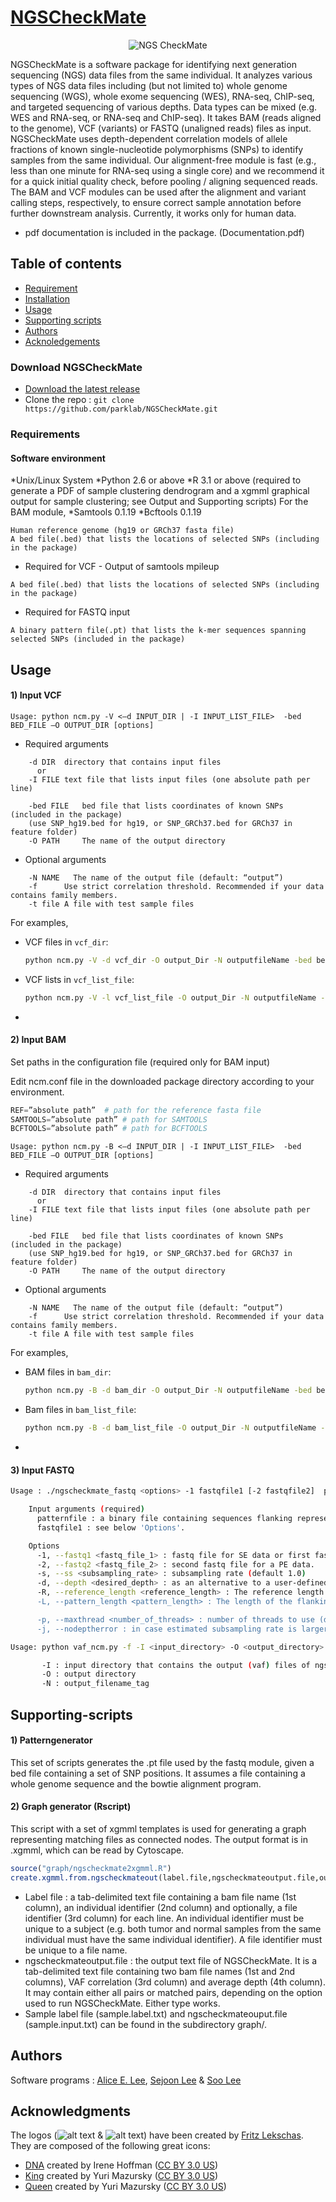 # [NGSCheckMate](https://github.com/parklab/NGSCheckMate/)
<p align="center">
  <img src="https://parklab.github.io/NGSCheckMate/logo.svg"
       alt="NGS CheckMate" />
</p>
NGSCheckMate is a software package for identifying next generation sequencing (NGS) data files from the same individual. It analyzes various types of NGS data files including (but not limited to) whole genome sequencing (WGS), whole exome sequencing (WES), RNA-seq, ChIP-seq, and targeted sequencing of various depths. Data types can be mixed (e.g. WES and RNA-seq, or RNA-seq and ChIP-seq). It takes BAM (reads aligned to the genome), VCF (variants) or FASTQ (unaligned reads) files as input. NGSCheckMate uses depth-dependent correlation models of allele fractions of known single-nucleotide polymorphisms (SNPs) to identify samples from the same individual. Our alignment-free module is fast (e.g., less than one minute for RNA-seq using a single core) and we recommend it for a quick initial quality check, before pooling / aligning sequenced reads. The BAM and VCF modules can be used after the alignment and variant calling steps, respectively, to ensure correct sample annotation before further downstream analysis. Currently, it works only for human data.


* pdf documentation is included in the package. (Documentation.pdf)
 


## Table of contents
* [Requirement](#Requirement)
* [Installation](#Installation)
* [Usage](#Usage)
* [Supporting scripts](#Supporting-scripts)
* [Authors](#Authors)
* [Acknoledgements](#Acknoledgements)




### Download NGSCheckMate
* [Download the latest release](https://github.com/parklab/NGSCheckMate/)
* Clone the repo : `git clone https://github.com/parklab/NGSCheckMate.git`

### Requirements
#### Software environment
*Unix/Linux System
*Python 2.6 or above
*R 3.1 or above (required to generate a PDF of sample clustering dendrogram and a xgmml graphical output for sample clustering; see Output and Supporting scripts)
For the BAM module,
*Samtools 0.1.19
*Bcftools 0.1.19

```
Human reference genome (hg19 or GRCh37 fasta file)
A bed file(.bed) that lists the locations of selected SNPs (including in the package)
```
* Required for VCF - Output of samtools mpileup
```
A bed file(.bed) that lists the locations of selected SNPs (including in the package)
```
* Required for FASTQ input
```
A binary pattern file(.pt) that lists the k-mer sequences spanning selected SNPs (included in the package)
```

## Usage

#### 1) Input VCF
```
Usage: python ncm.py -V <–d INPUT_DIR | -I INPUT_LIST_FILE>  -bed BED_FILE –O OUTPUT_DIR [options]
```

* Required arguments
```
	-d DIR	directory that contains input files
	  or
	-I FILE	text file that lists input files (one absolute path per line) 
	
	-bed FILE	bed file that lists coordinates of known SNPs (included in the package) 
	(use SNP_hg19.bed for hg19, or SNP_GRCh37.bed for GRCh37 in feature folder)
	-O PATH		The name of the output directory
```
* Optional arguments
```
	-N NAME   The name of the output file (default: “output”)
	-f 		Use strict correlation threshold. Recommended if your data contains family members.
	-t file	A file with test sample files 
```

For examples,
- VCF files in `vcf_dir`:

   ```bash
   python ncm.py -V -d vcf_dir -O output_Dir -N outputfileName -bed bed_file
   ```

- VCF lists in `vcf_list_file`:

   ```bash
   python ncm.py -V -l vcf_list_file -O output_Dir -N outputfileName -bed bed_file
   ```

-

#### 2) Input BAM

Set paths in the configuration file (required only for BAM input)

Edit ncm.conf file in the downloaded package directory according to your environment. 

```python
REF=”absolute path”  # path for the reference fasta file
SAMTOOLS=”absolute path” # path for SAMTOOLS 
BCFTOOLS=”absolute path” # path for BCFTOOLS
```

```
Usage: python ncm.py -B <–d INPUT_DIR | -I INPUT_LIST_FILE>  -bed BED_FILE –O OUTPUT_DIR [options]
```

* Required arguments
```
	-d DIR	directory that contains input files
	  or
	-I FILE	text file that lists input files (one absolute path per line) 
	
	-bed FILE	bed file that lists coordinates of known SNPs (included in the package) 
	(use SNP_hg19.bed for hg19, or SNP_GRCh37.bed for GRCh37 in feature folder)
	-O PATH		The name of the output directory
```
* Optional arguments
```
	-N NAME   The name of the output file (default: “output”)
	-f 		Use strict correlation threshold. Recommended if your data contains family members.
	-t file	A file with test sample files 
```

For examples,
 - BAM files in `bam_dir`:

   ```bash
   python ncm.py -B -d bam_dir -O output_Dir -N outputfileName -bed bed_file
   ```

 - Bam files in `bam_list_file`:

    ```bash
    python ncm.py -B -d bam_list_file -O output_Dir -N outputfileName -bed bed_file
    ```

-

#### 3) Input FASTQ

```bash
Usage : ./ngscheckmate_fastq <options> -1 fastqfile1 [-2 fastqfile2]  patternfile(.pt) > output.vaf

	Input arguments (required)
	  patternfile : a binary file containing sequences flanking representative snv sites, along with markers indicating the snv index and whether the sequence represents reference or alternative allele.
	  fastqfile1 : see below 'Options'.

	Options
	  -1, --fastq1 <fastq_file_1> : fastq file for SE data or first fastq file for a PE data. (required)
	  -2, --fastq2 <fastq_file_2> : second fastq file for a PE data.
	  -s, --ss <subsampling_rate> : subsampling rate (default 1.0)
	  -d, --depth <desired_depth> : as an alternative to a user-defined subsampling rate, let the program compute the subsampling rate given a user-defined desired_depth and the data.
	  -R, --reference_length <reference_length> : The reference length (default : 3E9) to be used for computing subsampling rate. If the data is NOT WGS from human, and if you're using the -d option, it is highly recommended to specify the reference length. For instance, if your data is human RNA-seq, the total reference length could be about 3% of the human genome, which can be set as 1E8.
	  -L, --pattern_length <pattern_length> : The length of the flanking sequences being used to identify SNV sites. Default is 21bp. It is recommended not to change this value, unless you have created your own pattern file with a different pattern length.

	  -p, --maxthread <number_of_threads> : number of threads to use (default : 1 )
	  -j, --nodeptherror : in case estimated subsampling rate is larger than 1, do not stop but reset it to 1 and continue.
```
```bash
Usage: python vaf_ncm.py -f -I <input_directory> -O <output_directory> -N output

       -I : input directory that contains the output (vaf) files of ngscheckmate_fastq.
       -O : output directory
       -N : output_filename_tag
```


## Supporting-scripts

#### 1) Patterngenerator

This set of scripts generates the .pt file used by the fastq module, given a bed file containing a set of SNP positions. It assumes a file containing a whole genome sequence and the bowtie alignment program.


#### 2) Graph generator (Rscript)

This script with a set of xgmml templates is used for generating a graph representing matching files as connected nodes. The output format is in .xgmml, which can be read by Cytoscape.


```R
source("graph/ngscheckmate2xgmml.R")
create.xgmml.from.ngscheckmateout(label.file,ngscheckmateoutput.file,output.xgmml)
```

 - Label file : a tab-delimited text file containing a bam file name (1st column), an individual identifier (2nd column) and optionally, a file identifier (3rd column) for each line. An individual identifier must be unique to a subject (e.g. both tumor and normal samples from the same individual must have the same individual identifier). A file identifier must be unique to a file name.
 - ngscheckmateoutput.file : the output text file of NGSCheckMate. It is a tab-delimited text file containing two bam file names (1st and 2nd columns), VAF correlation (3rd column) and average depth (4th column). It may contain either all pairs or matched pairs, depending on the option used to run NGSCheckMate. Either type works.
 - Sample label file (sample.label.txt) and ngscheckmateouput.file (sample.input.txt) can be found in the subdirectory graph/.



## Authors

Software programs : [Alice E. Lee][ejalicelee], [Sejoon Lee][sejooning] & [Soo Lee][SooLee]


## Acknowledgments

The logos (![alt text][ncmLogo] & ![alt text][ncmIcon]) have been created by [Fritz Lekschas][flekschas]. They are composed of the following great icons:
 - [DNA][iconDna] created by Irene Hoffman ([CC BY 3.0 US][cc])
 - [King][iconKing] created by Yuri Mazursky ([CC BY 3.0 US][cc])
 - [Queen][iconQueen] created by Yuri Mazursky ([CC BY 3.0 US][cc])

[ejalicelee]: https://github.com/ejalicelee
[sejooning]: https://github.com/sejooning
[SooLee]: https://github.com/SooLee
[cc]: https://creativecommons.org/licenses/by/3.0/us/
[flekschas]: https://github.com/flekschas
[iconDna]: https://thenounproject.com/term/dna/57369/
[iconKing]: https://thenounproject.com/term/king/224748/
[iconQueen]: https://thenounproject.com/term/queen/224753/
[ncmLogo]: https://parklab.github.io/NGSCheckMate/logo-16px.png "NGS CheckMate Logo"
[ncmIcon]: https://parklab.github.io/NGSCheckMate/icon-16px.png "NGS CheckMate Icon"
